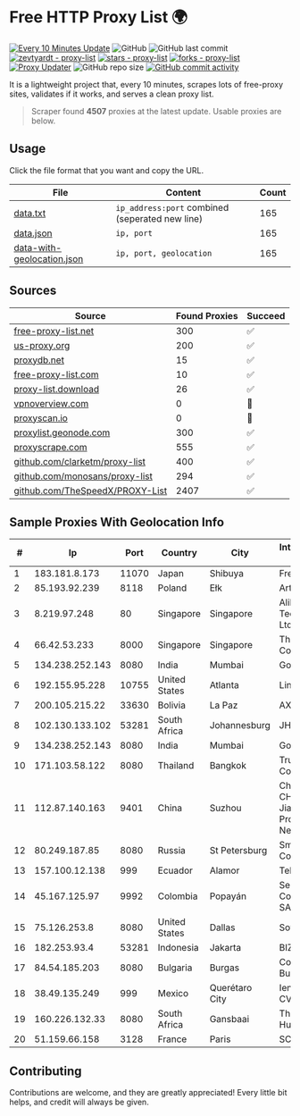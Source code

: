 
# Free HTTP Proxy List 🌍

[![Every 10 Minutes Update](https://github.com/mertguvencli/http-proxy-list/actions/workflows/main.yml/badge.svg?branch=main)](https://github.com/mertguvencli/http-proxy-list/actions/workflows/main.yml)
![GitHub](https://img.shields.io/github/license/mertguvencli/http-proxy-list)
![GitHub last commit](https://img.shields.io/github/last-commit/mertguvencli/http-proxy-list)
[![zevtyardt - proxy-list](https://img.shields.io/static/v1?label=zevtyardt&message=proxy-list&color=blue&logo=github)](https://github.com/zevtyardt/proxy-list "Go to GitHub repo")
[![stars - proxy-list](https://img.shields.io/github/stars/zevtyardt/proxy-list?style=social)](https://github.com/zevtyardt/proxy-list)
[![forks - proxy-list](https://img.shields.io/github/forks/zevtyardt/proxy-list?style=social)](https://github.com/zevtyardt/proxy-list)
[![Proxy Updater](https://github.com/zevtyardt/proxy-list/workflows/Proxy%20Updater/badge.svg)](https://github.com/zevtyardt/proxy-list/actions?query=workflow:"Proxy+Updater")
![GitHub repo size](https://img.shields.io/github/repo-size/zevtyardt/proxy-list)
[![GitHub commit activity](https://img.shields.io/github/commit-activity/m/zevtyardt/proxy-list?logo=commits)](https://github.com/zevtyardt/proxy-list/commits/main)

It is a lightweight project that, every 10 minutes, scrapes lots of free-proxy sites, validates if it works, and serves a clean proxy list.

> Scraper found **4507** proxies at the latest update. Usable proxies are below.

## Usage

Click the file format that you want and copy the URL.

|File|Content|Count|
|----|-------|-----|
|[data.txt](https://raw.githubusercontent.com/mertguvencli/http-proxy-list/main/proxy-list/data.txt)|`ip_address:port` combined (seperated new line)|165|
|[data.json](https://raw.githubusercontent.com/mertguvencli/http-proxy-list/main/proxy-list/data.json)|`ip, port`|165|
|[data-with-geolocation.json](https://raw.githubusercontent.com/mertguvencli/http-proxy-list/main/proxy-list/data-with-geolocation.json)|`ip, port, geolocation`|165|

## Sources

|Source|Found Proxies|Succeed|
|------|-------------|-------|
|[free-proxy-list.net](https://free-proxy-list.net)|300|✅|
|[us-proxy.org](https://www.us-proxy.org)|200|✅|
|[proxydb.net](http://proxydb.net)|15|✅|
|[free-proxy-list.com](https://free-proxy-list.com/?page=&port=&type%5B%5D=http&type%5B%5D=https&up_time=0&search=Search)|10|✅|
|[proxy-list.download](https://www.proxy-list.download/HTTP)|26|✅|
|[vpnoverview.com](https://vpnoverview.com/privacy/anonymous-browsing/free-proxy-servers)|0|🚫|
|[proxyscan.io](https://www.proxyscan.io)|0|🚫|
|[proxylist.geonode.com](https://proxylist.geonode.com/api/proxy-list?limit=300&page=1&sort_by=lastChecked&sort_type=desc&protocols=http,https)|300|✅|
|[proxyscrape.com](https://api.proxyscrape.com/v2/?request=displayproxies&protocol=http&timeout=10000&country=all&ssl=all&anonymity=all)|555|✅|
|[github.com/clarketm/proxy-list](https://raw.githubusercontent.com/clarketm/proxy-list/master/proxy-list-raw.txt)|400|✅|
|[github.com/monosans/proxy-list](https://raw.githubusercontent.com/monosans/proxy-list/main/proxies/http.txt)|294|✅|
|[github.com/TheSpeedX/PROXY-List](https://raw.githubusercontent.com/TheSpeedX/PROXY-List/master/http.txt)|2407|✅|


## Sample Proxies With Geolocation Info

|#|Ip|Port|Country|City|Internet Service Provider|
|-|--|----|-------|----|-------------------------|
|1|183.181.8.173|11070|Japan|Shibuya|FreeBit Co., Ltd.|
|2|85.193.92.239|8118|Poland|Ełk|Artnet Sp. z o.o.|
|3|8.219.97.248|80|Singapore|Singapore|Alibaba (US) Technology Co., Ltd.|
|4|66.42.53.233|8000|Singapore|Singapore|The Constant Company|
|5|134.238.252.143|8080|India|Mumbai|Google LLC|
|6|192.155.95.228|10755|United States|Atlanta|Linode, LLC|
|7|200.105.215.22|33630|Bolivia|La Paz|AXS Bolivia S. A.|
|8|102.130.133.102|53281|South Africa|Johannesburg|JHB-MPLS|
|9|134.238.252.143|8080|India|Mumbai|Google LLC|
|10|171.103.58.122|8080|Thailand|Bangkok|True Internet Co., Ltd.|
|11|112.87.140.163|9401|China|Suzhou|China Unicom CHINA169 Jiangsu Province Network|
|12|80.249.187.85|8080|Russia|St Petersburg|Smart Telecom Company|
|13|157.100.12.138|999|Ecuador|Alamor|Telconet S.A|
|14|45.167.125.97|9992|Colombia|Popayán|Sepcom Comunicaciones SAS|
|15|75.126.253.8|8080|United States|Dallas|SoftLayer|
|16|182.253.93.4|53281|Indonesia|Jakarta|BIZNET|
|17|84.54.185.203|8080|Bulgaria|Burgas|ComNet Bulgaria Ltd|
|18|38.49.135.249|999|Mexico|Querétaro City|Ientc S De RL De CV|
|19|160.226.132.33|8080|South Africa|Gansbaai|The Computer Hut|
|20|51.159.66.158|3128|France|Paris|SCALEWAY|



## Contributing

Contributions are welcome, and they are greatly appreciated! Every
little bit helps, and credit will always be given.


